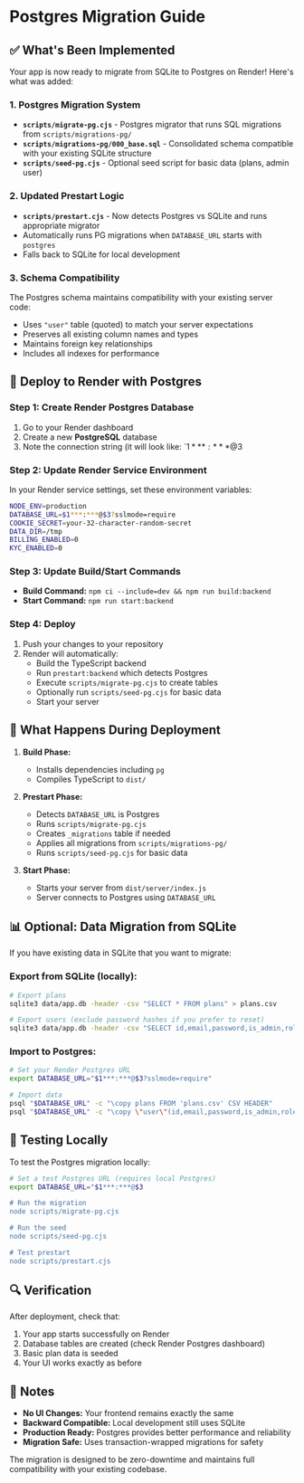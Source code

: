 # Postgres Migration Guide

## ✅ What's Been Implemented

Your app is now ready to migrate from SQLite to Postgres on Render! Here's what was added:

### 1. Postgres Migration System
- **`scripts/migrate-pg.cjs`** - Postgres migrator that runs SQL migrations from `scripts/migrations-pg/`
- **`scripts/migrations-pg/000_base.sql`** - Consolidated schema compatible with your existing SQLite structure
- **`scripts/seed-pg.cjs`** - Optional seed script for basic data (plans, admin user)

### 2. Updated Prestart Logic
- **`scripts/prestart.cjs`** - Now detects Postgres vs SQLite and runs appropriate migrator
- Automatically runs PG migrations when `DATABASE_URL` starts with `postgres`
- Falls back to SQLite for local development

### 3. Schema Compatibility
The Postgres schema maintains compatibility with your existing server code:
- Uses `"user"` table (quoted) to match your server expectations
- Preserves all existing column names and types
- Maintains foreign key relationships
- Includes all indexes for performance

## 🚀 Deploy to Render with Postgres

### Step 1: Create Render Postgres Database
1. Go to your Render dashboard
2. Create a new **PostgreSQL** database
3. Note the connection string (it will look like: `$1***:***@$3

### Step 2: Update Render Service Environment
In your Render service settings, set these environment variables:

```bash
NODE_ENV=production
DATABASE_URL=$1***:***@$3?sslmode=require
COOKIE_SECRET=your-32-character-random-secret
DATA_DIR=/tmp
BILLING_ENABLED=0
KYC_ENABLED=0
```

### Step 3: Update Build/Start Commands
- **Build Command:** `npm ci --include=dev && npm run build:backend`
- **Start Command:** `npm run start:backend`

### Step 4: Deploy
1. Push your changes to your repository
2. Render will automatically:
   - Build the TypeScript backend
   - Run `prestart:backend` which detects Postgres
   - Execute `scripts/migrate-pg.cjs` to create tables
   - Optionally run `scripts/seed-pg.cjs` for basic data
   - Start your server

## 🔄 What Happens During Deployment

1. **Build Phase:**
   - Installs dependencies including `pg`
   - Compiles TypeScript to `dist/`

2. **Prestart Phase:**
   - Detects `DATABASE_URL` is Postgres
   - Runs `scripts/migrate-pg.cjs`
   - Creates `_migrations` table if needed
   - Applies all migrations from `scripts/migrations-pg/`
   - Runs `scripts/seed-pg.cjs` for basic data

3. **Start Phase:**
   - Starts your server from `dist/server/index.js`
   - Server connects to Postgres using `DATABASE_URL`

## 📊 Optional: Data Migration from SQLite

If you have existing data in SQLite that you want to migrate:

### Export from SQLite (locally):
```bash
# Export plans
sqlite3 data/app.db -header -csv "SELECT * FROM plans" > plans.csv

# Export users (exclude password hashes if you prefer to reset)
sqlite3 data/app.db -header -csv "SELECT id,email,password,is_admin,role,created_at,updated_at FROM user" > users.csv
```

### Import to Postgres:
```bash
# Set your Render Postgres URL
export DATABASE_URL="$1***:***@$3?sslmode=require"

# Import data
psql "$DATABASE_URL" -c "\copy plans FROM 'plans.csv' CSV HEADER"
psql "$DATABASE_URL" -c "\copy \"user\"(id,email,password,is_admin,role,created_at,updated_at) FROM 'users.csv' CSV HEADER"
```

## 🧪 Testing Locally

To test the Postgres migration locally:

```bash
# Set a test Postgres URL (requires local Postgres)
export DATABASE_URL="$1***:***@$3

# Run the migration
node scripts/migrate-pg.cjs

# Run the seed
node scripts/seed-pg.cjs

# Test prestart
node scripts/prestart.cjs
```

## 🔍 Verification

After deployment, check that:
1. Your app starts successfully on Render
2. Database tables are created (check Render Postgres dashboard)
3. Basic plan data is seeded
4. Your UI works exactly as before

## 📝 Notes

- **No UI Changes:** Your frontend remains exactly the same
- **Backward Compatible:** Local development still uses SQLite
- **Production Ready:** Postgres provides better performance and reliability
- **Migration Safe:** Uses transaction-wrapped migrations for safety

The migration is designed to be zero-downtime and maintains full compatibility with your existing codebase.
